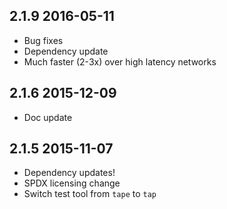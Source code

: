 ## 2.1.9 2016-05-11

  - Bug fixes
  - Dependency update
  - Much faster (2-3x) over high latency networks

## 2.1.6 2015-12-09

  - Doc update

## 2.1.5 2015-11-07
  
  - Dependency updates!
  - SPDX licensing change
  - Switch test tool from `tape` to `tap`
